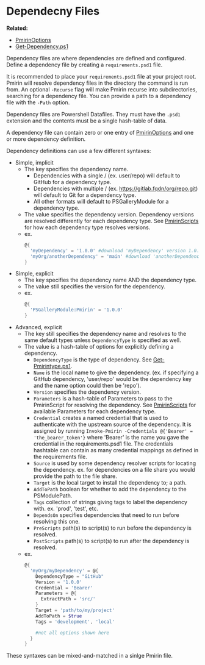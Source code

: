 # Dependecny Files

**Related:**
- [PmirinOptions](./PmirinOptions.md)
- [Get-Dependency.ps1](../Pmirin/Public/Get-Dependency.ps1)

Dependency files are where dependencies are defined and configured. Define a dependency file by creating a `requirements.psd1` file.

It is recommended to place your `requirements.psd1` file at your project root. Pmirin will resolve dependency files in the directory the command is run from. An optional `-Recurse` flag will make Pmirin recurse into subdirectories, searching for a dependency file. You can provide a path to a dependency file with the `-Path` option.

Dependency files are Powershell Datafiles. They must have the `.psd1` extension and the contents must be a single hash-table of data.

A dependency file can contain zero or one entry of [PmirinOptions](./PmirinOptions.md) and one or more dependency definition.

Dependency definitions can use a few different syntaxes:

- Simple, implicit
  - The key specifies the dependency name.
    - Dependencies with a single / (ex. user/repo) will default to GitHub for a dependency type.
    - Dependencies with multiple / (ex. https://gitlab.fqdn/org/repo.git) will default to Git for a dependency type.
    - All other formats will default to PSGalleryModule for a dependency type.
  - The value specifies the dependency version. Dependency versions are resolved differently for each dependency type. See [PmirinScripts](../Pmirin/PmirinScripts) for how each dependency type resolves versions.
  - ex.
    ```Powershell
    @{
      'myDependency' = '1.0.0' #download 'myDependency' version 1.0.0 from PSGallery
      'myOrg/anotherDependency' = 'main' #download 'anotherDependency' from the main branch on GitHub
    }
    ```
- Simple, explicit
  - The key specifies the dependency name AND the dependency type.
  - The value still specifies the version for the dependency.
  - ex.
    ```Powershell
    @{
      'PSGalleryModule:Pmirin' = '1.0.0'
    }
    ```
- Advanced, explicit
  - The key still specifies the dependency name and resolves to the same default types unless `DependencyType` is specified as well.
  - The value is a hash-table of options for explicitly defining a dependency.
    - `DependencyType` is the type of dependency. See [Get-Pmirintype.ps1](../Pmirin/Public/Get-PmirinType.ps1).
    - `Name` is the local name to give the dependency. (ex. if specifying a GitHub dependency, 'user/repo' would be the dependency key and the name option could then be 'repo').
    - `Version` specifies the dependency version.
    - `Parameters` is a hash-table of Parameters to pass to the PmirinScript for resolving the dependency. See [PmirinScripts](../Pmirin/PmirinScripts) for available Parameters for each dependency type.
    - `Credential` creates a named credential that is used to authenticate with the upstream source of the dependency. It is assigned by running `Invoke-Pmirin -Credentials @{'Bearer' = 'the_bearer_token'}` where 'Bearer' is the name you gave the credential in the requirements.psd1 file. The credentials hashtable can contain as many credential mappings as defined in the requirements file.
    - `Source` is used by some dependency resolver scripts for locating the dependency. ex. for dependencies on a file share you would provide the path to the file share.
    - `Target` is the local target to install the dependency to; a path.
    - `AddToPath` boolean for whether to add the dependency to the PSModulePath.
    - `Tags` collection of strings giving tags to label the dependency with. ex. 'prod', 'test', etc.
    - `DependsOn` specifies dependencies that need to run before resolving this one.
    - `PreScripts` path(s) to script(s) to run before the dependency is resolved.
    - `PostScripts` path(s) to script(s) to run after the dependency is resolved.
  - ex.
    ```powershell
    @{
      'myOrg/myDependency' = @{
        DependencyType = "GitHub"
        Version = '1.0.0'
        Credential = 'Bearer'
        Parameters = @{
          ExtractPath = 'src/'
        }
        Target = 'path/to/my/project'
        AddToPath = $true
        Tags = 'development', 'local'

        #not all options shown here
      }
    }
    ```

These syntaxes can be mixed-and-matched in a sinlge Pmirin file.
